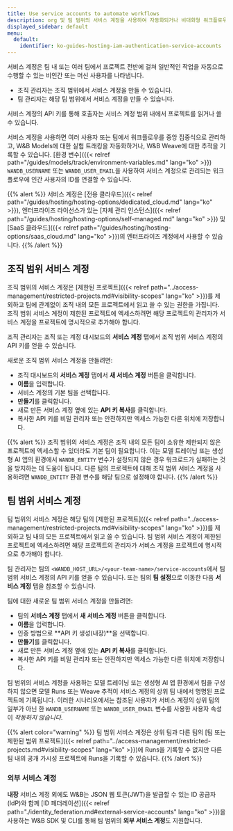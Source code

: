 ```yaml
---
title: Use service accounts to automate workflows
description: org 및 팀 범위의 서비스 계정을 사용하여 자동화되거나 비대화형 워크플로우를 관리하세요.
displayed_sidebar: default
menu:
  default:
    identifier: ko-guides-hosting-iam-authentication-service-accounts
---
```


서비스 계정은 팀 내 또는 여러 팀에서 프로젝트 전반에 걸쳐 일반적인 작업을 자동으로 수행할 수 있는 비인간 또는 머신 사용자를 나타냅니다.

- 조직 관리자는 조직 범위에서 서비스 계정을 만들 수 있습니다.
- 팀 관리자는 해당 팀 범위에서 서비스 계정을 만들 수 있습니다.

서비스 계정의 API 키를 통해 호출자는 서비스 계정 범위 내에서 프로젝트를 읽거나 쓸 수 있습니다.

서비스 계정을 사용하면 여러 사용자 또는 팀에서 워크플로우를 중앙 집중식으로 관리하고, W&B Models에 대한 실험 트래킹을 자동화하거나, W&B Weave에 대한 추적을 기록할 수 있습니다. [환경 변수]({{< relref path="/guides/models/track/environment-variables.md" lang="ko" >}}) `WANDB_USERNAME` 또는 `WANDB_USER_EMAIL`을 사용하여 서비스 계정으로 관리되는 워크플로우에 인간 사용자의 ID를 연결할 수 있습니다.

{{% alert %}}
서비스 계정은 [전용 클라우드]({{< relref path="/guides/hosting/hosting-options/dedicated_cloud.md" lang="ko" >}}), 엔터프라이즈 라이선스가 있는 [자체 관리 인스턴스]({{< relref path="/guides/hosting/hosting-options/self-managed.md" lang="ko" >}}) 및 [SaaS 클라우드]({{< relref path="/guides/hosting/hosting-options/saas_cloud.md" lang="ko" >}})의 엔터프라이즈 계정에서 사용할 수 있습니다.
{{% /alert %}}

## 조직 범위 서비스 계정

조직 범위의 서비스 계정은 [제한된 프로젝트]({{< relref path="../access-management/restricted-projects.md#visibility-scopes" lang="ko" >}})를 제외하고 팀에 관계없이 조직 내의 모든 프로젝트에서 읽고 쓸 수 있는 권한을 가집니다. 조직 범위 서비스 계정이 제한된 프로젝트에 엑세스하려면 해당 프로젝트의 관리자가 서비스 계정을 프로젝트에 명시적으로 추가해야 합니다.

조직 관리자는 조직 또는 계정 대시보드의 **서비스 계정** 탭에서 조직 범위 서비스 계정의 API 키를 얻을 수 있습니다.

새로운 조직 범위 서비스 계정을 만들려면:

* 조직 대시보드의 **서비스 계정** 탭에서 **새 서비스 계정** 버튼을 클릭합니다.
* **이름**을 입력합니다.
* 서비스 계정의 기본 팀을 선택합니다.
* **만들기**를 클릭합니다.
* 새로 만든 서비스 계정 옆에 있는 **API 키 복사**를 클릭합니다.
* 복사한 API 키를 비밀 관리자 또는 안전하지만 엑세스 가능한 다른 위치에 저장합니다.

{{% alert %}}
조직 범위의 서비스 계정은 조직 내의 모든 팀이 소유한 제한되지 않은 프로젝트에 엑세스할 수 있더라도 기본 팀이 필요합니다. 이는 모델 트레이닝 또는 생성형 AI 앱의 환경에서 `WANDB_ENTITY` 변수가 설정되지 않은 경우 워크로드가 실패하는 것을 방지하는 데 도움이 됩니다. 다른 팀의 프로젝트에 대해 조직 범위 서비스 계정을 사용하려면 `WANDB_ENTITY` 환경 변수를 해당 팀으로 설정해야 합니다.
{{% /alert %}}

## 팀 범위 서비스 계정

팀 범위의 서비스 계정은 해당 팀의 [제한된 프로젝트]({{< relref path="../access-management/restricted-projects.md#visibility-scopes" lang="ko" >}})를 제외하고 팀 내의 모든 프로젝트에서 읽고 쓸 수 있습니다. 팀 범위 서비스 계정이 제한된 프로젝트에 엑세스하려면 해당 프로젝트의 관리자가 서비스 계정을 프로젝트에 명시적으로 추가해야 합니다.

팀 관리자는 팀의 `<WANDB_HOST_URL>/<your-team-name>/service-accounts`에서 팀 범위 서비스 계정의 API 키를 얻을 수 있습니다. 또는 팀의 **팀 설정**으로 이동한 다음 **서비스 계정** 탭을 참조할 수 있습니다.

팀에 대한 새로운 팀 범위 서비스 계정을 만들려면:

* 팀의 **서비스 계정** 탭에서 **새 서비스 계정** 버튼을 클릭합니다.
* **이름**을 입력합니다.
* 인증 방법으로 **API 키 생성(내장)**을 선택합니다.
* **만들기**를 클릭합니다.
* 새로 만든 서비스 계정 옆에 있는 **API 키 복사**를 클릭합니다.
* 복사한 API 키를 비밀 관리자 또는 안전하지만 엑세스 가능한 다른 위치에 저장합니다.

팀 범위의 서비스 계정을 사용하는 모델 트레이닝 또는 생성형 AI 앱 환경에서 팀을 구성하지 않으면 모델 Runs 또는 Weave 추적이 서비스 계정의 상위 팀 내에서 명명된 프로젝트에 기록됩니다. 이러한 시나리오에서는 참조된 사용자가 서비스 계정의 상위 팀의 일부가 아닌 한 `WANDB_USERNAME` 또는 `WANDB_USER_EMAIL` 변수를 사용한 사용자 속성이 _작동하지 않습니다_.

{{% alert color="warning" %}}
팀 범위 서비스 계정은 상위 팀과 다른 팀의 [팀 또는 제한된 범위 프로젝트]({{< relref path="../access-management/restricted-projects.md#visibility-scopes" lang="ko" >}})에 Runs을 기록할 수 없지만 다른 팀 내의 공개 가시성 프로젝트에 Runs을 기록할 수 있습니다.
{{% /alert %}}

### 외부 서비스 계정

**내장** 서비스 계정 외에도 W&B는 JSON 웹 토큰(JWT)을 발급할 수 있는 ID 공급자(IdP)와 함께 [ID 페더레이션]({{< relref path="./identity_federation.md#external-service-accounts" lang="ko" >}})을 사용하는 W&B SDK 및 CLI를 통해 팀 범위의 **외부 서비스 계정**도 지원합니다.

